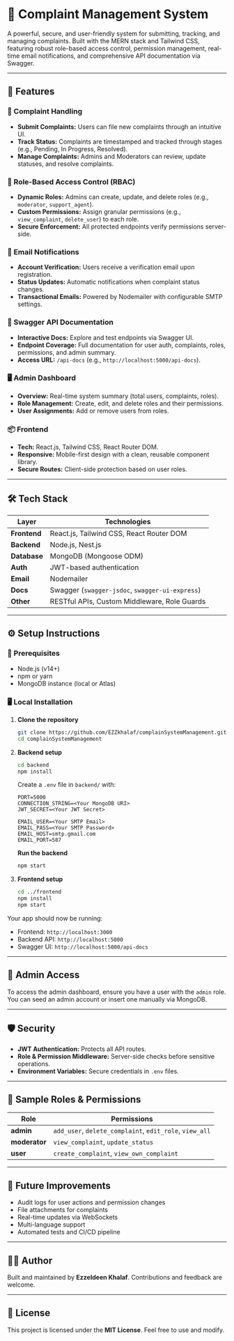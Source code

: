 # 📢 Complaint Management System

A powerful, secure, and user-friendly system for submitting, tracking, and managing complaints. Built with the MERN stack and Tailwind CSS, featuring robust role-based access control, permission management, real-time email notifications, and comprehensive API documentation via Swagger.

---

## 🚀 Features

### 🧾 Complaint Handling

- **Submit Complaints:** Users can file new complaints through an intuitive UI.
- **Track Status:** Complaints are timestamped and tracked through stages (e.g., Pending, In Progress, Resolved).
- **Manage Complaints:** Admins and Moderators can review, update statuses, and resolve complaints.

### 🔐 Role-Based Access Control (RBAC)

- **Dynamic Roles:** Admins can create, update, and delete roles (e.g., `moderator`, `support_agent`).
- **Custom Permissions:** Assign granular permissions (e.g., `view_complaint`, `delete_user`) to each role.
- **Secure Enforcement:** All protected endpoints verify permissions server-side.

### 📩 Email Notifications

- **Account Verification:** Users receive a verification email upon registration.
- **Status Updates:** Automatic notifications when complaint status changes.
- **Transactional Emails:** Powered by Nodemailer with configurable SMTP settings.

### 📘 Swagger API Documentation

- **Interactive Docs:** Explore and test endpoints via Swagger UI.
- **Endpoint Coverage:** Full documentation for user auth, complaints, roles, permissions, and admin summary.
- **Access URL:** `/api-docs` (e.g., `http://localhost:5000/api-docs`).

### 🖥️ Admin Dashboard

- **Overview:** Real-time system summary (total users, complaints, roles).
- **Role Management:** Create, edit, and delete roles and their permissions.
- **User Assignments:** Add or remove users from roles.

### 📦 Frontend

- **Tech:** React.js, Tailwind CSS, React Router DOM.
- **Responsive:** Mobile-first design with a clean, reusable component library.
- **Secure Routes:** Client-side protection based on user roles.

---

## 🛠️ Tech Stack

| Layer        | Technologies                                    |
| ------------ | ----------------------------------------------- |
| **Frontend** | React.js, Tailwind CSS, React Router DOM        |
| **Backend**  | Node.js, Nest.js                             |
| **Database** | MongoDB (Mongoose ODM)                          |
| **Auth**     | JWT-based authentication                        |
| **Email**    | Nodemailer                                      |
| **Docs**     | Swagger (`swagger-jsdoc`, `swagger-ui-express`) |
| **Other**    | RESTful APIs, Custom Middleware, Role Guards    |

---

## ⚙️ Setup Instructions

### 🧪 Prerequisites

- Node.js (v14+)
- npm or yarn
- MongoDB instance (local or Atlas)

### 🖥️ Local Installation

1. **Clone the repository**

   ```bash
   git clone https://github.com/EZZkhalaf/complainSystemManagement.git
   cd complainSystemManagement
   ```

2. **Backend setup**

   ```bash
   cd backend
   npm install
   ```

   Create a `.env` file in `backend/` with:

   ```env
   PORT=5000
   CONNECTION_STRING=<Your MongoDB URI>
   JWT_SECRET=<Your JWT Secret>

   EMAIL_USER=<Your SMTP Email>
   EMAIL_PASS=<Your SMTP Password>
   EMAIL_HOST=smtp.gmail.com
   EMAIL_PORT=587
   ```

   **Run the backend**

   ```bash
   npm start
   ```

3. **Frontend setup**

   ```bash
   cd ../frontend
   npm install
   npm start
   ```

Your app should now be running:

- Frontend: `http://localhost:3000`
- Backend API: `http://localhost:5000`
- Swagger UI: `http://localhost:5000/api-docs`

---

## 🔑 Admin Access

To access the admin dashboard, ensure you have a user with the `admin` role. You can seed an admin account or insert one manually via MongoDB.

---

## 🛡️ Security

- **JWT Authentication:** Protects all API routes.
- **Role & Permission Middleware:** Server-side checks before sensitive operations.
- **Environment Variables:** Secure credentials in `.env` files.

---

## 🧪 Sample Roles & Permissions

| Role          | Permissions                                             |
| ------------- | ------------------------------------------------------- |
| **admin**     | `add_user`, `delete_complaint`, `edit_role`, `view_all` |
| **moderator** | `view_complaint`, `update_status`                       |
| **user**      | `create_complaint`, `view_own_complaint`                |

---

## 📌 Future Improvements

- Audit logs for user actions and permission changes
- File attachments for complaints
- Real-time updates via WebSockets
- Multi-language support
- Automated tests and CI/CD pipeline

---

## 👨‍💻 Author

Built and maintained by **Ezzeldeen Khalaf**. Contributions and feedback are welcome.

---

## 📄 License

This project is licensed under the **MIT License**. Feel free to use and modify.
